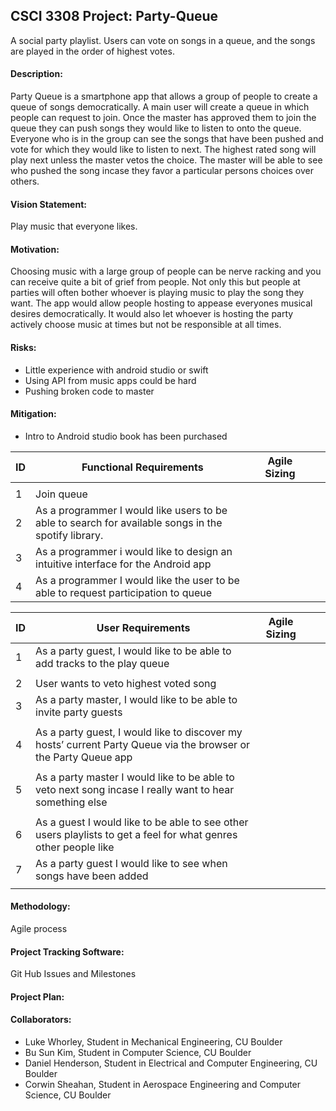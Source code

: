## CSCI 3308 Project: Party-Queue
A social party playlist. Users can vote on songs in a queue, and the songs are
played in the order of highest votes.

#### Description: 
Party Queue is a smartphone app that allows a group of people to create a queue of songs democratically. A main user will create a queue in which people can request to join. Once the master has approved them to join the queue they can push songs they would like to listen to onto the queue. Everyone who is in the group can see the songs that have been pushed and vote for which they would like to listen to next. The highest rated song will play next unless the master vetos the choice. The master will be able to see who pushed the song incase they favor a particular persons choices over others.    

#### Vision Statement: 
Play music that everyone likes.

#### Motivation: 
Choosing music with a large group of people can be nerve racking and you can receive quite a bit of grief from people. Not only this but people at parties will often bother whoever is playing music to play the song they want.  The app would allow people hosting to appease everyones musical desires democratically. It would also let whoever is hosting the party actively choose music at times but not be responsible at all times. 

#### Risks:
* Little experience with android studio or swift
* Using API from music apps could be hard
* Pushing broken code to master

#### Mitigation:
* Intro to Android studio book has been purchased

|  ID| Functional Requirements  | Agile Sizing  |   |   |
|---|---|---|---| --- |
|   |   |   |   |   |
| 1 | Join queue   |   |   |   |
| 2  | As a programmer I would like users to be able to search for available songs in the spotify library.    |   |   |   |
| 3   |       As a programmer i would like to design an intuitive interface for the Android app   |     |  |  |
| 4 |As a programmer I would like the user to be able to request participation to queue | | |


| ID  |User Requirements |  Agile Sizing |   |   |
|---|---|---|---|--- |
|1   | As a party guest, I would like to be able to add tracks to the play queue
  |   |   |   |
| 2 | User wants to veto highest voted song  |   |   |   |
|  3 | As a party master, I would like to be able to invite party guests
  |   |   |   |
|4  |As a party guest, I would like to discover my hosts’ current Party Queue via the browser or the Party Queue app
  | | | |
| 5| As a party master I would like to be able to veto next song incase I really want to hear something else
 | | | |
 | 6 | As a guest I would like to be able to see other users playlists to get a feel for what genres other people like| | | |
 | 7 | As a party guest I would like to see when songs have been added
| | | |


#### Methodology:
Agile process

#### Project Tracking Software: 
Git Hub Issues and Milestones

#### Project Plan:

#### Collaborators:
* Luke Whorley, Student in Mechanical Engineering, CU Boulder
* Bu Sun Kim, Student in Computer Science, CU Boulder
* Daniel Henderson, Student in Electrical and Computer Engineering, CU Boulder
* Corwin Sheahan, Student in Aerospace Engineering and Computer Science, CU Boulder

